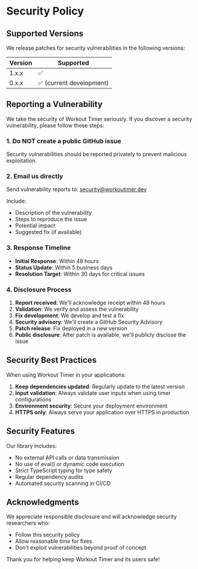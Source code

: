 # Security Policy

## Supported Versions

We release patches for security vulnerabilities in the following versions:

| Version | Supported          |
| ------- | ------------------ |
| 1.x.x   | :white_check_mark: |
| 0.x.x   | :white_check_mark: (current development) |

## Reporting a Vulnerability

We take the security of Workout Timer seriously. If you discover a security vulnerability, please follow these steps:

### 1. Do NOT create a public GitHub issue

Security vulnerabilities should be reported privately to prevent malicious exploitation.

### 2. Email us directly

Send vulnerability reports to: security@workoutimer.dev

Include:
- Description of the vulnerability
- Steps to reproduce the issue
- Potential impact
- Suggested fix (if available)

### 3. Response Timeline

- **Initial Response**: Within 48 hours
- **Status Update**: Within 5 business days
- **Resolution Target**: Within 30 days for critical issues

### 4. Disclosure Process

1. **Report received**: We'll acknowledge receipt within 48 hours
2. **Validation**: We verify and assess the vulnerability
3. **Fix development**: We develop and test a fix
4. **Security advisory**: We'll create a GitHub Security Advisory
5. **Patch release**: Fix deployed in a new version
6. **Public disclosure**: After patch is available, we'll publicly disclose the issue

## Security Best Practices

When using Workout Timer in your applications:

1. **Keep dependencies updated**: Regularly update to the latest version
2. **Input validation**: Always validate user inputs when using timer configurations
3. **Environment security**: Secure your deployment environment
4. **HTTPS only**: Always serve your application over HTTPS in production

## Security Features

Our library includes:
- No external API calls or data transmission
- No use of eval() or dynamic code execution
- Strict TypeScript typing for type safety
- Regular dependency audits
- Automated security scanning in CI/CD

## Acknowledgments

We appreciate responsible disclosure and will acknowledge security researchers who:
- Follow this security policy
- Allow reasonable time for fixes
- Don't exploit vulnerabilities beyond proof of concept

Thank you for helping keep Workout Timer and its users safe!
